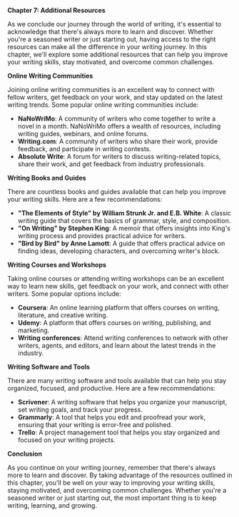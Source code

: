 <p><strong>Chapter 7: Additional Resources</strong></p>

<p>As we conclude our journey through the world of writing, it's essential to acknowledge that there's always more to learn and discover. Whether you're a seasoned writer or just starting out, having access to the right resources can make all the difference in your writing journey. In this chapter, we'll explore some additional resources that can help you improve your writing skills, stay motivated, and overcome common challenges.</p>

<p><strong>Online Writing Communities</strong></p>

<p>Joining online writing communities is an excellent way to connect with fellow writers, get feedback on your work, and stay updated on the latest writing trends. Some popular online writing communities include:</p>

<ul>
<li><strong>NaNoWriMo</strong>: A community of writers who come together to write a novel in a month. NaNoWriMo offers a wealth of resources, including writing guides, webinars, and online forums.</li>
<li><strong>Writing.com</strong>: A community of writers who share their work, provide feedback, and participate in writing contests.</li>
<li><strong>Absolute Write</strong>: A forum for writers to discuss writing-related topics, share their work, and get feedback from industry professionals.</li>
</ul>

<p><strong>Writing Books and Guides</strong></p>

<p>There are countless books and guides available that can help you improve your writing skills. Here are a few recommendations:</p>

<ul>
<li><strong>"The Elements of Style" by William Strunk Jr. and E.B. White</strong>: A classic writing guide that covers the basics of grammar, style, and composition.</li>
<li><strong>"On Writing" by Stephen King</strong>: A memoir that offers insights into King's writing process and provides practical advice for writers.</li>
<li><strong>"Bird by Bird" by Anne Lamott</strong>: A guide that offers practical advice on finding ideas, developing characters, and overcoming writer's block.</li>
</ul>

<p><strong>Writing Courses and Workshops</strong></p>

<p>Taking online courses or attending writing workshops can be an excellent way to learn new skills, get feedback on your work, and connect with other writers. Some popular options include:</p>

<ul>
<li><strong>Coursera</strong>: An online learning platform that offers courses on writing, literature, and creative writing.</li>
<li><strong>Udemy</strong>: A platform that offers courses on writing, publishing, and marketing.</li>
<li><strong>Writing conferences</strong>: Attend writing conferences to network with other writers, agents, and editors, and learn about the latest trends in the industry.</li>
</ul>

<p><strong>Writing Software and Tools</strong></p>

<p>There are many writing software and tools available that can help you stay organized, focused, and productive. Here are a few recommendations:</p>

<ul>
<li><strong>Scrivener</strong>: A writing software that helps you organize your manuscript, set writing goals, and track your progress.</li>
<li><strong>Grammarly</strong>: A tool that helps you edit and proofread your work, ensuring that your writing is error-free and polished.</li>
<li><strong>Trello</strong>: A project management tool that helps you stay organized and focused on your writing projects.</li>
</ul>

<p><strong>Conclusion</strong></p>

<p>As you continue on your writing journey, remember that there's always more to learn and discover. By taking advantage of the resources outlined in this chapter, you'll be well on your way to improving your writing skills, staying motivated, and overcoming common challenges. Whether you're a seasoned writer or just starting out, the most important thing is to keep writing, learning, and growing.</p>
